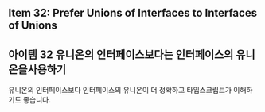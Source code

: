 ## Item 32: Prefer Unions of Interfaces to Interfaces of Unions

## 아이템 32 유니온의 인터페이스보다는 인터페이스의 유니온을사용하기

유니온의 인터페이스보다 인터페이스의 유니온이 더 정확하고 타입스크립트가 이해하기도 좋습니다.
